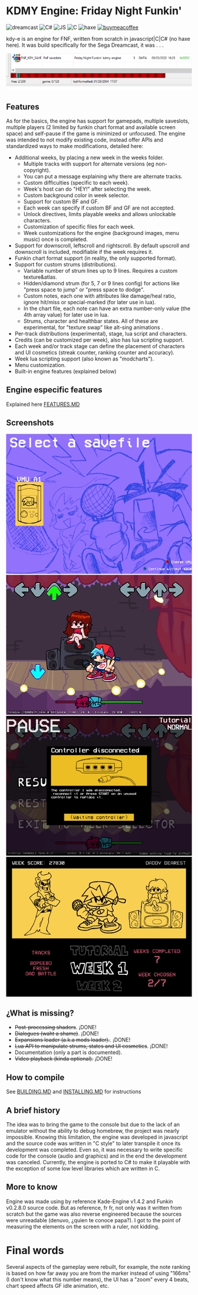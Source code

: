 
# KDMY Engine: Friday Night Funkin'

![dreamcast](https://img.shields.io/badge/dreamcast%20build-failing-red) ![C#](https://img.shields.io/badge/contains-C%23-informational) ![JS](https://img.shields.io/badge/contains-Javascript-informational) ![C](https://img.shields.io/badge/contains-C-informational) ![haxe](https://img.shields.io/badge/contains%20haxe%3F-haxen't-inactive) [![buymeacoffee](https://img.shields.io/badge/-buy_me_a%C2%A0coffee-gray?logo=buy-me-a-coffee)](https://www.buymeacoffee.com/kapodamy)

kdy-e is an engine for FNF, written from scratch in javascript|C|C# (no haxe here). It was build specifically for the Sega Dreamcast, it was . . .

![at last 2](./test%20files/kdmy%20pics/at%20last%202.PNG)

## Features

As for the basics, the engine has support for gamepads, multiple saveslots, multiple players (2 limited by funkin chart format and available screen space) and self-pause if the game is minimized or unfocused. The engine was intended to not modify existing code, instead offer APIs and standardized ways to make modifications, detailed here:

* Additional weeks, by placing a new week in the weeks folder.
  * Multiple tracks with support for alternate versions (eg non-copyright).
  * You can put a message explaining why there are alternate tracks.
  * Custom difficulties (specific to each week).
  * Week's host can do "HEY!" after selecting the week.
  * Custom background color in week selector.
  * Support for custom BF and GF.
  * Each week can specify if custom BF and GF are not accepted.
  * Unlock directives, limits playable weeks and allows unlockable characters.
  * Customization of specific files for each week.
  * Week customizations for the engine (background images, menu music) once is completed.
* Support for downscroll, leftscroll and rightscroll. By default upscroll and downscroll is included, modifiable if the week requires it.
* Funkin chart format support (in reality, the only supported format).
* Support for custom strums (distributions).
  * Variable number of strum lines up to 9 lines. Requires a custom texture&atlas.
  * Hidden/diamond strum (for 5, 7 or 9 lines config) for actions like "press space to jump" or "press space to dodge".
  * Custom notes, each one with attributes like damage/heal ratio, ignore hit/miss or special-marked (for later use in lua).
  * In the chart file, each note can have an extra number-only value (the 4th array value) for later use in lua.
  * Strums, character and healthbar states. All of these are experimental, for "texture swap" like alt-sing animations .
* Per-track distributions (experimental), stage, lua script and characters.
* Credits (can be customized per week), also has lua scripting support.
* Each week and/or track stage can define the placement of characters and UI cosmetics (streak counter, ranking counter and accuracy).
* Week lua scripting support (also known as "modcharts").
* Menu customization.
* Built-in engine features (explained below)

## Engine especific features

Explained here [FEATURES.MD](FEATURES.MD "FEATURES.MD")

## Screenshots

![saveselector](test%20files/kdmy%20pics/screenshots/saveselector.png)
![week tutorial](test%20files/kdmy%20pics/screenshots/week%20tutorial.png)
![pause](test%20files/kdmy%20pics/screenshots/pause.png)
![weekselector](test%20files/kdmy%20pics/screenshots/weekselector.png)

## ¿What is missing?

* ~~Post-processing shaders~~. ¡DONE!
* ~~Dialogues (waht a shame)~~. ¡DONE!
* ~~Expansions loader (a.k.a mods loader).~~. ¡DONE!
* ~~Lua API to manipulate strums, states and UI cosmetics~~. ¡DONE!
* Documentation (only a part is documented).
* ~~Video playback (kinda optional).~~ ¡DONE!

## How to compile

See [BUILDING.MD](BUILDING.MD "BUILDING.MD") and [INSTALLING.MD](INSTALLING.MD "INSTALLING.MD") for instructions

## A brief history

The idea was to bring the game to the console but due to the lack of an emulator without the ability to debug homebrew, the project was nearly impossible. Knowing this limitation, the engine was developed in javascript and the source code was written in "C style" to later transpile it once its development was completed. Even so, it was necessary to write specific code for the console (audio and graphics) and in the end the development was canceled.
Currently, the engine is ported to C# to make it playable with the exception of some low level libraries which are written in C.

## More to know

Engine was made using by reference Kade-Engine v1.4.2 and Funkin v0.2.8.0 source code. But as reference, fr fr, not only was it written from scratch but the game was also reverse engineered because the sources were unreadable (denuvo, ¿quien te conoce papa?). I got to the point of measuring the elements on the screen with a ruler, not kidding.

# Final words

Several aspects of the gameplay were rebuilt, for example, the note ranking is based on how far away you are from the marker instead of using "166ms" (I don't know what this number means), the UI has a "zoom" every 4 beats, chart speed affects GF idle animation, etc.
